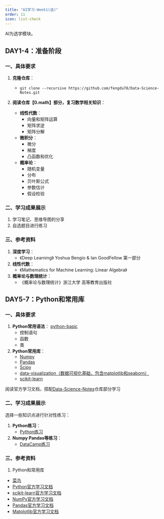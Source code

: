 ```yaml
---
title: "AI学习-Week1(选)"
order: 11
icon: list-check
---
```


AI为选学模块。

## DAY1-4：准备阶段

### 一、具体要求

1. **克隆仓库**：

   - `git clone --recursive https://github.com/fengdu78/Data-Science-Notes.git`
2. **阅读仓库【0.math】部分，复习数学相关知识**：

   - **线性代数**：
     - 向量和矩阵运算
     - 矩阵求逆
     - 矩阵分解
   - **微积分**：
     - 微分
     - 梯度
     - 凸函数和优化
   - **概率论**：
     - 随机变量
     - 分布
     - 贝叶斯公式
     - 参数估计
     - 假设检验

### 二、学习成果展示

1. 学习笔记、思维导图的分享
2. 自选题目进行练习

### 三、参考资料

1. **深度学习**：
   - 《Deep Learning》 Yoshua Bengio & Ian GoodFellow 第一部分
2. **线性代数**：
   - 《Mathematics for Machine Learning: Linear Algebra》
3. **概率论与数理统计**：
   - 《概率论与数理统计》浙江大学 高等教育出版社

## DAY5-7：Python和常用库

### 一、具体要求

1. **Python常用语法**：
   [python-basic](https://github.com/fengdu78/Data-Science-Notes/tree/master/1.python-basic)
   - 控制语句
   - 函数
   - 类
2. **Python常用库**：
   - [Numpy](https://github.com/fengdu78/Data-Science-Notes/tree/master/2.numpy)
   - [Pandas](https://github.com/fengdu78/Data-Science-Notes/tree/master/3.pandas)
   - [Scipy](https://github.com/fengdu78/Data-Science-Notes/tree/master/4.scipy)
   - [data-visualization（数据可视化基础，包含matplotlib和seaborn）](https://github.com/fengdu78/Data-Science-Notes/tree/master/5.data-visualization)
   - [scikit-learn](https://github.com/fengdu78/Data-Science-Notes/tree/master/6.scikit-learn)

阅读官方学习文档，搭配[Data-Science-Notes](https://github.com/fengdu78/Data-Science-Notes/tree/master)仓库部分学习

### 二、学习成果展示

选择一些知识点进行针对性练习：

1. **Python练习**：
   - [Python练习](https://exercism.org/tracks/python/exercises)
2. **Numpy Pandas等练习**：
   - [DataCamp练习](https://app.datacamp.com/learn/practice)

### 三、参考资料

1. Python和常用库

- [菜鸟](https://www.runoob.com/python/python-100-examples.html)
- [Python官方学习文档](https://www.python.org/doc/)
- [scikit-learn官方学习文档](https://scikit-learn.org/stable/)
- [NumPy官方学习文档](https://numpy.org/)
- [Pandas官方学习文档](https://pandas.pydata.org/)
- [Matplotlib官方学习文档](https://matplotlib.org/)
